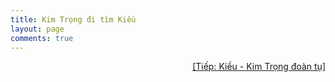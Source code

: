 ```yaml
---
title: Kim Trọng đi tìm Kiều
layout: page
comments: true
---
```


<div style="text-align: right"> 
	<a href="/page/truyenkieu/kieu-kim-trong-doan-tu">[Tiếp: Kiều - Kim Trọng đoàn tụ]</a>
</div>